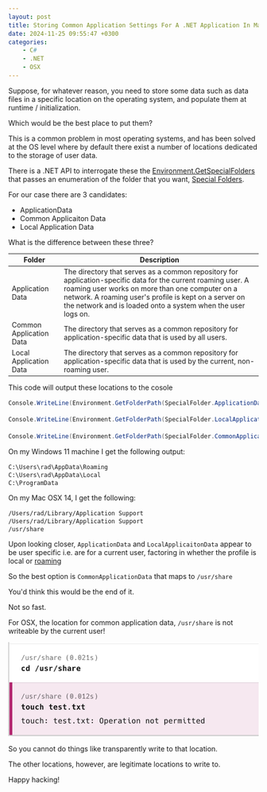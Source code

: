 ```yaml
---
layout: post
title: Storing Common Application Settings For A .NET Application In MacOS OSX
date: 2024-11-25 09:55:47 +0300
categories:
    - C#
    - .NET
    - OSX
---
```


Suppose, for whatever reason, you need to store some data such as data files in a specific location on the operating system, and populate them at runtime / initialization.

Which would be the best place to put them?

This is a common problem in most operating systems, and has been solved at the OS level where by default there exist a number of locations dedicated to the storage of user data.

There is a .NET API to interrogate these the [Environment.GetSpecialFolders](https://learn.microsoft.com/en-us/dotnet/api/system.environment.specialfolder?view=net-9.0) that passes an enumeration of the folder that you want, [Special Folders](https://learn.microsoft.com/en-us/dotnet/api/system.environment.specialfolder?view=net-9.0).

For our case there are 3 candidates:

- ApplicationData
- Common Applicaiton Data
- Local Application Data

What is the difference between these three?

| Folder                  | Description |
| ----------------------- | ----------- |
| Application Data        | The directory that serves as a common repository for application-specific data for the current roaming user. A roaming user works on more than one computer on a network. A roaming user's profile is kept on a server on the network and is loaded onto a system when the user logs on. |
| Common Application Data | The directory that serves as a common repository for application-specific data that is used by all users. |
| Local Application Data | The directory that serves as a common repository for application-specific data that is used by the current, non-roaming user. |

This code will output these locations to the cosole

```csharp
Console.WriteLine(Environment.GetFolderPath(SpecialFolder.ApplicationData));

Console.WriteLine(Environment.GetFolderPath(SpecialFolder.LocalApplicationData));

Console.WriteLine(Environment.GetFolderPath(SpecialFolder.CommonApplicationData));
```

On my Windows 11 machine I get the following output:

```plaintext
C:\Users\rad\AppData\Roaming
C:\Users\rad\AppData\Local
C:\ProgramData
```

On my Mac OSX 14, I get the following:

```plaintext
/Users/rad/Library/Application Support
/Users/rad/Library/Application Support
/usr/share
```

Upon looking closer, `ApplicationData` and `LocalApplicaitonData` appear to be user specific i.e. are for a current user, factoring in whether the profile is local or [roaming](https://www.techtarget.com/searchvirtualdesktop/answer/How-does-a-roaming-user-profile-work)

So the best option is `CommonApplicationData` that maps to `/usr/share`

You'd think this would be the end of it.

Not so fast.

For OSX, the location for common application data, `/usr/share` is not writeable by the current user!

![Location](../images/2024/11/OSXPermissions.png)

So you cannot do things like transparently write to that location.

The other locations, however, are legitimate locations to write to.

Happy hacking!
